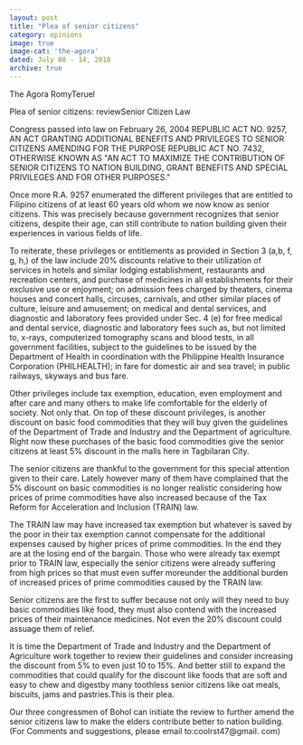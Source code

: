 ```yaml
---
layout: post
title: "Plea of senior citizens"
category: opinions
image: true
image-cat: 'the-agora'
dated: July 08 - 14, 2018
archive: true
---
```


The Agora
RomyTeruel

Plea of senior citizens: 
reviewSenior Citizen Law

Congress passed into law on February 26, 2004 REPUBLIC ACT NO. 9257, AN ACT GRANTING ADDITIONAL BENEFITS AND PRIVILEGES TO SENIOR CITIZENS AMENDING FOR THE PURPOSE REPUBLIC ACT NO. 7432, OTHERWISE KNOWN AS "AN ACT TO MAXIMIZE THE CONTRIBUTION OF SENIOR CITIZENS TO NATION BUILDING, GRANT BENEFITS AND SPECIAL PRIVILEGES AND FOR OTHER PURPOSES."

Once more R.A. 9257 enumerated the different privileges that are entitled to Filipino citizens of at least 60 years old whom we now know as senior citizens.  This was precisely because government recognizes that senior citizens, despite their age, can still contribute to nation building given their experiences in various fields of life.

To reiterate, these privileges or entitlements as provided in Section 3 (a,b, f, g, h,) of the law include 20% discounts relative to their utilization of services in hotels and similar lodging establishment, restaurants and recreation centers, and purchase of medicines in all establishments for their exclusive use or enjoyment; on admission fees charged by theaters, cinema houses and concert halls, circuses, carnivals, and other similar places of culture, leisure and amusement; on medical and dental services, and diagnostic and laboratory fees provided under Sec. 4 (e) for free medical and dental service, diagnostic and laboratory fees such as, but not limited to, x-rays, computerized tomography scans and blood tests, in all government facilities, subject to the guidelines to be issued by the Department of Health in coordination with the Philippine Health Insurance Corporation (PHILHEALTH); in fare for domestic air and sea travel; in public railways, skyways and bus fare.

Other privileges include tax exemption, education, even employment and after care and many others to make life comfortable for the elderly of society. Not only that.  On top of these discount privileges, is another discount on basic food commodities that they will buy given the guidelines of the Department of Trade and Industry and the Department of agriculture. Right now these purchases of the basic food commodities give the senior citizens at least 5% discount in the malls here in Tagbilaran City.

The senior citizens are thankful to the government for this special attention given to their care.  Lately however many of them have complained that the 5%  discount on basic commodities is no longer realistic considering how prices of prime commodities have also increased because of the Tax Reform for Acceleration and Inclusion (TRAIN) law.  

The TRAIN law may have increased tax exemption but whatever is saved by the poor in their tax exemption cannot compensate for the additional expenses caused by higher prices of prime commodities.  In the end they are at the losing end of the bargain.  Those who were already tax exempt prior to TRAIN law, especially the senior citizens were already suffering from high prices so that must even suffer moreunder the additional burden of increased prices of prime commodities caused by the TRAIN law.

Senior citizens are the first to suffer because not only will they need to buy basic commodities like food, they must also contend with the increased prices of their maintenance medicines.  Not even the 20% discount could assuage them of relief.

It is time the Department of Trade and Industry and the Department of Agriculture work together to review their guidelines and consider increasing the discount from 5% to even just 10 to 15%.  And better still to expand the commodities that could qualify for the discount like foods that are soft and easy to chew and digestby many toothless senior citizens like oat meals, biscuits, jams and pastries.This is their plea.

Our three congressmen of Bohol can initiate the review to further amend the senior citizens law to make the elders contribute better to nation building.(For Comments and suggestions, please email to:coolrst47@gmail. com)